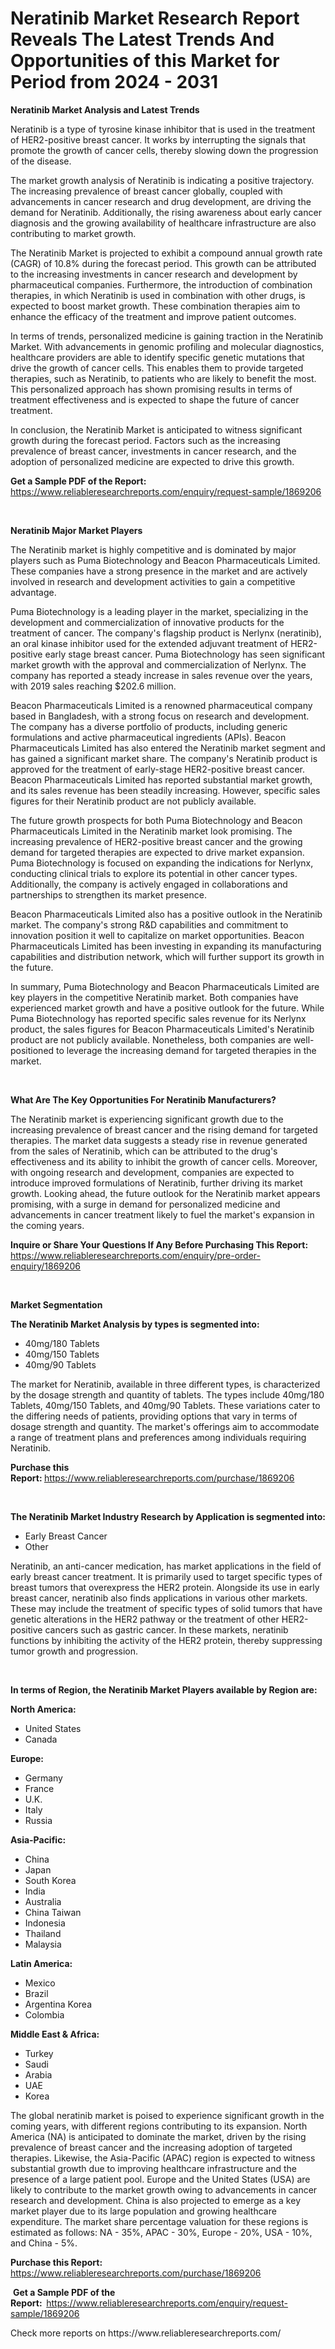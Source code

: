 <p><h1>Neratinib Market Research Report Reveals The Latest Trends And Opportunities of this Market for Period from 2024 - 2031</h1></p><p><strong>Neratinib Market Analysis and Latest Trends</strong></p>
<p><p>Neratinib is a type of tyrosine kinase inhibitor that is used in the treatment of HER2-positive breast cancer. It works by interrupting the signals that promote the growth of cancer cells, thereby slowing down the progression of the disease.</p><p>The market growth analysis of Neratinib is indicating a positive trajectory. The increasing prevalence of breast cancer globally, coupled with advancements in cancer research and drug development, are driving the demand for Neratinib. Additionally, the rising awareness about early cancer diagnosis and the growing availability of healthcare infrastructure are also contributing to market growth.</p><p>The Neratinib Market is projected to exhibit a compound annual growth rate (CAGR) of 10.8% during the forecast period. This growth can be attributed to the increasing investments in cancer research and development by pharmaceutical companies. Furthermore, the introduction of combination therapies, in which Neratinib is used in combination with other drugs, is expected to boost market growth. These combination therapies aim to enhance the efficacy of the treatment and improve patient outcomes.</p><p>In terms of trends, personalized medicine is gaining traction in the Neratinib Market. With advancements in genomic profiling and molecular diagnostics, healthcare providers are able to identify specific genetic mutations that drive the growth of cancer cells. This enables them to provide targeted therapies, such as Neratinib, to patients who are likely to benefit the most. This personalized approach has shown promising results in terms of treatment effectiveness and is expected to shape the future of cancer treatment.</p><p>In conclusion, the Neratinib Market is anticipated to witness significant growth during the forecast period. Factors such as the increasing prevalence of breast cancer, investments in cancer research, and the adoption of personalized medicine are expected to drive this growth.</p></p>
<p><strong>Get a Sample PDF of the Report:&nbsp;</strong> <a href="https://www.reliableresearchreports.com/enquiry/request-sample/1869206">https://www.reliableresearchreports.com/enquiry/request-sample/1869206</a></p>
<p>&nbsp;</p>
<p><strong>Neratinib Major Market Players</strong></p>
<p><p>The Neratinib market is highly competitive and is dominated by major players such as Puma Biotechnology and Beacon Pharmaceuticals Limited. These companies have a strong presence in the market and are actively involved in research and development activities to gain a competitive advantage.</p><p>Puma Biotechnology is a leading player in the market, specializing in the development and commercialization of innovative products for the treatment of cancer. The company's flagship product is Nerlynx (neratinib), an oral kinase inhibitor used for the extended adjuvant treatment of HER2-positive early stage breast cancer. Puma Biotechnology has seen significant market growth with the approval and commercialization of Nerlynx. The company has reported a steady increase in sales revenue over the years, with 2019 sales reaching $202.6 million.</p><p>Beacon Pharmaceuticals Limited is a renowned pharmaceutical company based in Bangladesh, with a strong focus on research and development. The company has a diverse portfolio of products, including generic formulations and active pharmaceutical ingredients (APIs). Beacon Pharmaceuticals Limited has also entered the Neratinib market segment and has gained a significant market share. The company's Neratinib product is approved for the treatment of early-stage HER2-positive breast cancer. Beacon Pharmaceuticals Limited has reported substantial market growth, and its sales revenue has been steadily increasing. However, specific sales figures for their Neratinib product are not publicly available.</p><p>The future growth prospects for both Puma Biotechnology and Beacon Pharmaceuticals Limited in the Neratinib market look promising. The increasing prevalence of HER2-positive breast cancer and the growing demand for targeted therapies are expected to drive market expansion. Puma Biotechnology is focused on expanding the indications for Nerlynx, conducting clinical trials to explore its potential in other cancer types. Additionally, the company is actively engaged in collaborations and partnerships to strengthen its market presence.</p><p>Beacon Pharmaceuticals Limited also has a positive outlook in the Neratinib market. The company's strong R&D capabilities and commitment to innovation position it well to capitalize on market opportunities. Beacon Pharmaceuticals Limited has been investing in expanding its manufacturing capabilities and distribution network, which will further support its growth in the future.</p><p>In summary, Puma Biotechnology and Beacon Pharmaceuticals Limited are key players in the competitive Neratinib market. Both companies have experienced market growth and have a positive outlook for the future. While Puma Biotechnology has reported specific sales revenue for its Nerlynx product, the sales figures for Beacon Pharmaceuticals Limited's Neratinib product are not publicly available. Nonetheless, both companies are well-positioned to leverage the increasing demand for targeted therapies in the market.</p></p>
<p>&nbsp;</p>
<p><strong>What Are The Key Opportunities For Neratinib Manufacturers?</strong></p>
<p><p>The Neratinib market is experiencing significant growth due to the increasing prevalence of breast cancer and the rising demand for targeted therapies. The market data suggests a steady rise in revenue generated from the sales of Neratinib, which can be attributed to the drug's effectiveness and its ability to inhibit the growth of cancer cells. Moreover, with ongoing research and development, companies are expected to introduce improved formulations of Neratinib, further driving its market growth. Looking ahead, the future outlook for the Neratinib market appears promising, with a surge in demand for personalized medicine and advancements in cancer treatment likely to fuel the market's expansion in the coming years.</p></p>
<p><strong>Inquire or Share Your Questions If Any Before Purchasing This Report:</strong> <a href="https://www.reliableresearchreports.com/enquiry/pre-order-enquiry/1869206">https://www.reliableresearchreports.com/enquiry/pre-order-enquiry/1869206</a></p>
<p>&nbsp;</p>
<p><strong>Market Segmentation</strong></p>
<p><strong>The Neratinib Market Analysis by types is segmented into:</strong></p>
<p><ul><li>40mg/180 Tablets</li><li>40mg/150 Tablets</li><li>40mg/90 Tablets</li></ul></p>
<p><p>The market for Neratinib, available in three different types, is characterized by the dosage strength and quantity of tablets. The types include 40mg/180 Tablets, 40mg/150 Tablets, and 40mg/90 Tablets. These variations cater to the differing needs of patients, providing options that vary in terms of dosage strength and quantity. The market's offerings aim to accommodate a range of treatment plans and preferences among individuals requiring Neratinib.</p></p>
<p><strong>Purchase this Report:&nbsp;</strong><a href="https://www.reliableresearchreports.com/purchase/1869206">https://www.reliableresearchreports.com/purchase/1869206</a></p>
<p>&nbsp;</p>
<p><strong>The Neratinib Market Industry Research by Application is segmented into:</strong></p>
<p><ul><li>Early Breast Cancer</li><li>Other</li></ul></p>
<p><p>Neratinib, an anti-cancer medication, has market applications in the field of early breast cancer treatment. It is primarily used to target specific types of breast tumors that overexpress the HER2 protein. Alongside its use in early breast cancer, neratinib also finds applications in various other markets. These may include the treatment of specific types of solid tumors that have genetic alterations in the HER2 pathway or the treatment of other HER2-positive cancers such as gastric cancer. In these markets, neratinib functions by inhibiting the activity of the HER2 protein, thereby suppressing tumor growth and progression.</p></p>
<p>&nbsp;</p>
<p><strong>In terms of Region, the Neratinib Market Players available by Region are:</strong></p>
<p>
    <p> <strong> North America: </strong>
        <ul>
            <li>United States</li>
            <li>Canada</li>
        </ul>
        </p> 
    <p> <strong> Europe: </strong>
        <ul>
            <li>Germany</li>
            <li>France</li>
            <li>U.K.</li>
            <li>Italy</li>
            <li>Russia</li>
        </ul>
        </p> 
    <p> <strong> Asia-Pacific: </strong>
        <ul>
            <li>China</li>
            <li>Japan</li>
            <li>South Korea</li>
            <li>India</li>
            <li>Australia</li>
            <li>China Taiwan</li>
            <li>Indonesia</li>
            <li>Thailand</li>
            <li>Malaysia</li>
        </ul>
        </p> 
    <p> <strong> Latin America: </strong>
        <ul>
            <li>Mexico</li>
            <li>Brazil</li>
            <li>Argentina Korea</li>
            <li>Colombia</li>
        </ul>
        </p> 
    <p> <strong> Middle East & Africa: </strong>
        <ul>
            <li>Turkey</li>
            <li>Saudi</li>
            <li>Arabia</li>
            <li>UAE</li>
            <li>Korea</li>
        </ul>
    </p>
    </p>
<p><p>The global neratinib market is poised to experience significant growth in the coming years, with different regions contributing to its expansion. North America (NA) is anticipated to dominate the market, driven by the rising prevalence of breast cancer and the increasing adoption of targeted therapies. Likewise, the Asia-Pacific (APAC) region is expected to witness substantial growth due to improving healthcare infrastructure and the presence of a large patient pool. Europe and the United States (USA) are likely to contribute to the market growth owing to advancements in cancer research and development. China is also projected to emerge as a key market player due to its large population and growing healthcare expenditure. The market share percentage valuation for these regions is estimated as follows: NA - 35%, APAC - 30%, Europe - 20%, USA - 10%, and China - 5%.</p></p>
<p><strong>Purchase this Report: </strong><a href="https://www.reliableresearchreports.com/purchase/1869206">https://www.reliableresearchreports.com/purchase/1869206</a></p>
<p>&nbsp;<strong>Get a Sample PDF of the Report:&nbsp;&nbsp;</strong><a href="https://www.reliableresearchreports.com/enquiry/request-sample/1869206">https://www.reliableresearchreports.com/enquiry/request-sample/1869206</a></p>
<p><strong></strong></p>
<p>Check more reports on https://www.reliableresearchreports.com/</p>